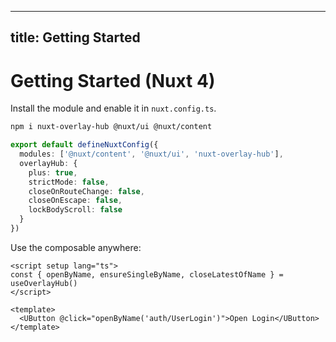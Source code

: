 
---
title: Getting Started
---

# Getting Started (Nuxt 4)

Install the module and enable it in `nuxt.config.ts`.

```bash
npm i nuxt-overlay-hub @nuxt/ui @nuxt/content
```

```ts [nuxt.config.ts]
export default defineNuxtConfig({
  modules: ['@nuxt/content', '@nuxt/ui', 'nuxt-overlay-hub'],
  overlayHub: {
    plus: true,
    strictMode: false,
    closeOnRouteChange: false,
    closeOnEscape: false,
    lockBodyScroll: false
  }
})
```

Use the composable anywhere:

```vue [Example.vue]
<script setup lang="ts">
const { openByName, ensureSingleByName, closeLatestOfName } = useOverlayHub()
</script>

<template>
  <UButton @click="openByName('auth/UserLogin')">Open Login</UButton>
</template>
```

